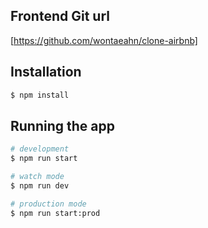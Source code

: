 ## Frontend Git url

[https://github.com/wontaeahn/clone-airbnb]

## Installation

```bash
$ npm install
```

## Running the app

```bash
# development
$ npm run start

# watch mode
$ npm run dev

# production mode
$ npm run start:prod
```
